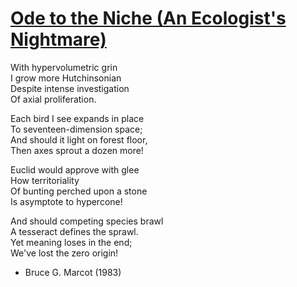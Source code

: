 # [Ode to the Niche     (An Ecologist's Nightmare)](https://www.plexuseco.com/The%20Plexus/po_niche.htm)
With hypervolumetric grin  
I grow more Hutchinsonian  
Despite intense investigation  
Of axial proliferation.   

Each bird I see expands in place  
To seventeen-dimension space;  
And should it light on forest floor,  
Then axes sprout a dozen more!  

Euclid would approve with glee  
How territoriality  
Of bunting perched upon a stone  
Is asymptote to hypercone!   

And should competing species brawl  
A tesseract defines the sprawl.  
Yet meaning loses in the end;  
We've lost the zero origin!   

- Bruce G. Marcot (1983) 

